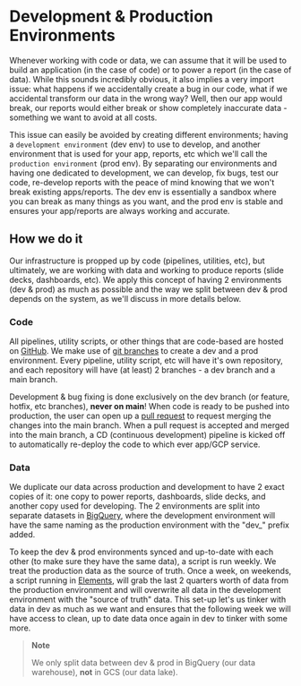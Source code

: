 # Development & Production Environments

Whenever working with code or data, we can assume that it will be used to build an application (in the case of code) or to power a report (in the case of data). While this sounds incredibly obvious, it also implies a very import issue: what happens if we accidentally create a bug in our code, what if we accidental transform our data in the wrong way? Well, then our app would break, our reports would either break or show completely inaccurate data - something we want to avoid at all costs.

This issue can easily be avoided by creating different environments; having a `development environment` (dev env) to use to develop, and another environment that is used for your app, reports, etc which we'll call the `production environment` (prod env). By separating our environments and having one dedicated to development, we can develop, fix bugs, test our code, re-develop reports with the peace of mind knowing that we won't break existing apps/reports. The dev env is essentially a sandbox where you can break as many things as you want, and the prod env is stable and ensures your app/reports are always working and accurate.

## How we do it

Our infrastructure is propped up by code (pipelines, utilities, etc), but ultimately, we are working with data and working to produce reports (slide decks, dashboards, etc). We apply this concept of having 2 environments (dev & prod) as much as possible and the way we split between dev & prod depends on the system, as we'll discuss in more details below.

### Code

All pipelines, utility scripts, or other things that are code-based are hosted on [GitHub](https://github.com/CarrierOps). We make use of [git branches](https://github.com/CarrierOps/1P-Wiki/blob/main/ByteSizedLearning/TinyTechTidbits/CodeMunchies/hello-github.md) to create a dev and a prod environment. Every pipeline, utility script, etc will have it's own repository, and each repository will have (at least) 2 branches - a dev branch and a main branch.

Development & bug fixing is done exclusively on the dev branch (or feature, hotfix, etc branches), **never on main**! When code is ready to be pushed into production, the user can open up a [pull request](https://github.com/CarrierOps/1P-Wiki/blob/main/ByteSizedLearning/TinyTechTidbits/CodeMunchies/hello-github.md) to request merging the changes into the main branch. When a pull request is accepted and merged into the main branch, a CD (continuous development) pipeline is kicked off to automatically re-deploy the code to which ever app/GCP service.

### Data

We duplicate our data across production and development to have 2 exact copies of it: one copy to power reports, dashboards, slide decks, and another copy used for developing. The 2 environments are split into separate datasets in [BigQuery](https://github.com/CarrierOps/1P-Wiki/blob/main/ByteSizedLearning/Description%20Of%20Services/BigQuery.md), where the development environment will have the same naming as the production environment with the "dev\_" prefix added.

To keep the dev & prod environments synced and up-to-date with each other (to make sure they have the same data), a script is run weekly. We treat the production data as the source of truth. Once a week, on weekends, a script running in [Elements](https://github.com/CarrierOps/1P-Wiki/blob/main/DocuMentor/platforms/Elements.md), will grab the last 2 quarters worth of data from the production environment and will overwrite all data in the development environment with the "source of truth" data. This set-up let's us tinker with data in dev as much as we want and ensures that the following week we will have access to clean, up to date data once again in dev to tinker with some more.

> **Note**
>
> We only split data between dev & prod in BigQuery (our data warehouse), **not** in GCS (our data lake).
